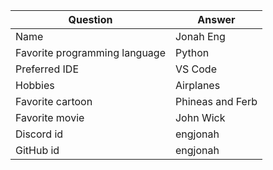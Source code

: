 | Question | Answer |
| ---- | --- |
| Name | Jonah Eng |
| Favorite programming language | Python |
| Preferred IDE | VS Code |
| Hobbies | Airplanes |
| Favorite cartoon | Phineas and Ferb |
| Favorite movie | John Wick |
| Discord id | engjonah |
| GitHub id | engjonah |
